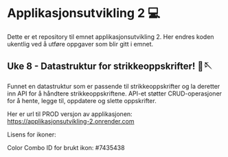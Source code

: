 
# Applikasjonsutvikling 2 💻
Dette er et repository til emnet applikasjonsutvikling 2. Her endres koden ukentlig ved å utføre oppgaver som blir gitt i emnet.

## Uke 8 - Datastruktur for strikkeoppskrifter! 🧶🪡
Funnet en datastruktur som er passende til strikkeoppskrifter og la deretter inn API for å håndtere strikkeoppskriftene. API-et støtter CRUD-operasjoner for å hente, legge til, oppdatere og slette oppskrifter. 

Her er url til PROD versjon av applikasjonen: <br>
https://applikasjonsutvikling-2.onrender.com

Lisens for ikoner:

Color Combo
ID for brukt ikon: #7435438
